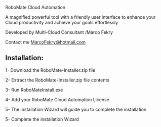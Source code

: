 RoboMate Cloud Automation

A magnified powerful tool with a friendly user interface to enhance your Cloud productivity and achieve your goals effortlessly

Developed by Multi-Cloud Consultant /Marco Fekry

Contact me MarcoFekry@hotmail.com

Installation:
------------
1- Download the RoboMate-Installer.zip file

2- Extract the RoboMate-Installer.zip file contents

3- Run RoboMateInstall.exe

4- Add your RoboMate Cloud Automation License

5- The installation Wizard will guide you to complete the installation

5- Complete the installation Wizard
